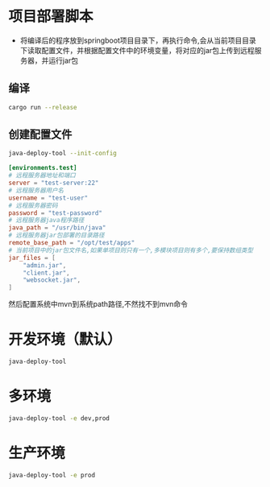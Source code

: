 # 项目部署脚本

- 将编译后的程序放到springboot项目目录下，再执行命令,会从当前项目目录下读取配置文件，并根据配置文件中的环境变量，将对应的jar包上传到远程服务器，并运行jar包

## 编译

```bash
cargo run --release
```
## 创建配置文件

```bash
java-deploy-tool --init-config
```

```toml
[environments.test]
# 远程服务器地址和端口
server = "test-server:22"
# 远程服务器用户名
username = "test-user"
# 远程服务器密码
password = "test-password"
# 远程服务器java程序路径
java_path = "/usr/bin/java"
# 远程服务器jar包部署的目录路径
remote_base_path = "/opt/test/apps"
# 当前项目中的jar包文件名,如果单项目则只有一个,多模块项目则有多个,要保持数组类型
jar_files = [
    "admin.jar",
    "client.jar",
    "websocket.jar",
]
```


然后配置系统中mvn到系统path路径,不然找不到mvn命令

# 开发环境（默认）
```bash
java-deploy-tool
```

# 多环境
```bash
java-deploy-tool -e dev,prod
```

# 生产环境
```bash
java-deploy-tool -e prod
```